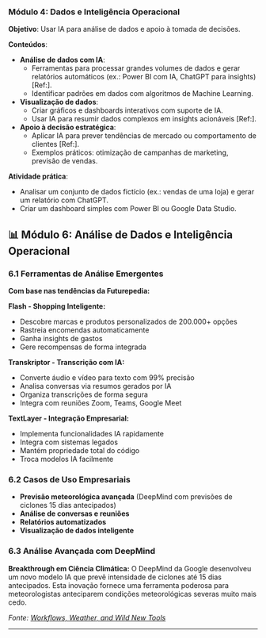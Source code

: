 ### Módulo 4: Dados e Inteligência Operacional
**Objetivo**: Usar IA para análise de dados e apoio à tomada de decisões.

**Conteúdos**:
- **Análise de dados com IA**:
  - Ferramentas para processar grandes volumes de dados e gerar relatórios automáticos (ex.: Power BI com IA, ChatGPT para insights) [Ref:].[](https://escolaeducacao.com.br/futurepedia-um-atalho-para-os-recursos-das-principais-ferramentas-de-ia/)
  - Identificar padrões em dados com algoritmos de Machine Learning.
- **Visualização de dados**:
  - Criar gráficos e dashboards interativos com suporte de IA.
  - Usar IA para resumir dados complexos em insights acionáveis [Ref:].[](https://vestibular.brasilescola.uol.com.br/guia-de-profissoes/inteligencia-artificial.htm)
- **Apoio à decisão estratégica**:
  - Aplicar IA para prever tendências de mercado ou comportamento de clientes [Ref:].[](https://speechify.com/blog/futurepedia/)
  - Exemplos práticos: otimização de campanhas de marketing, previsão de vendas.

**Atividade prática**:
- Analisar um conjunto de dados fictício (ex.: vendas de uma loja) e gerar um relatório com ChatGPT.
- Criar um dashboard simples com Power BI ou Google Data Studio.




## 📊 **Módulo 6: Análise de Dados e Inteligência Operacional**

### 6.1 Ferramentas de Análise Emergentes

**Com base nas tendências da Futurepedia:**

**Flash - Shopping Inteligente:**
- Descobre marcas e produtos personalizados de 200.000+ opções
- Rastreia encomendas automaticamente
- Ganha insights de gastos
- Gere recompensas de forma integrada

**Transkriptor - Transcrição com IA:**
- Converte áudio e vídeo para texto com 99% precisão
- Analisa conversas via resumos gerados por IA
- Organiza transcrições de forma segura
- Integra com reuniões Zoom, Teams, Google Meet

**TextLayer - Integração Empresarial:**
- Implementa funcionalidades IA rapidamente
- Integra com sistemas legados
- Mantém propriedade total do código
- Troca modelos IA facilmente

### 6.2 Casos de Uso Empresariais

- **Previsão meteorológica avançada** (DeepMind com previsões de ciclones 15 dias antecipados)
- **Análise de conversas e reuniões**
- **Relatórios automatizados**
- **Visualização de dados inteligente**

### 6.3 Análise Avançada com DeepMind

**Breakthrough em Ciência Climática:**
O DeepMind da Google desenvolveu um novo modelo IA que prevê intensidade de ciclones até 15 dias antecipados. Esta inovação fornece uma ferramenta poderosa para meteorologistas anteciparem condições meteorológicas severas muito mais cedo.

*Fonte: [Workflows, Weather, and Wild New Tools](https://newsletter.futurepedia.io/p/workflows-weather-and-wild-new-tools-06-19-2025)*

---
